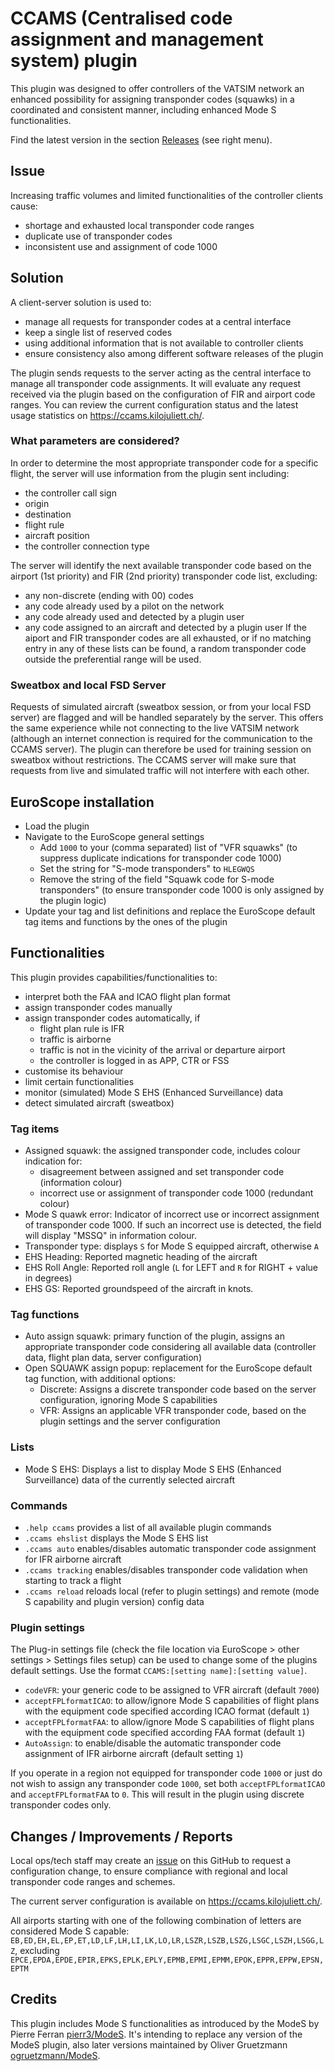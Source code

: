 # CCAMS (Centralised code assignment and management system) plugin

This plugin was designed to offer controllers of the VATSIM network an enhanced possibility for assigning transponder codes (squawks) in a coordinated and consistent manner, including enhanced Mode S functionalities.

Find the latest version in the section [Releases](https://github.com/kusterjs/CCAMS/releases) (see right menu).

## Issue
Increasing traffic volumes and limited functionalities of the controller clients cause:
* shortage and exhausted local transponder code ranges
* duplicate use of transponder codes
* inconsistent use and assignment of code 1000

## Solution
A client-server solution is used to:
* manage all requests for transponder codes at a central interface
* keep a single list of reserved codes
* using additional information that is not available to controller clients
* ensure consistency also among different software releases of the plugin

The plugin sends requests to the server acting as the central interface to manage all transponder code assignments. It will evaluate any request received via the plugin based on the configuration of FIR and airport code ranges. You can review the current configuration status and the latest usage statistics on https://ccams.kilojuliett.ch/.

### What parameters are considered?
In order to determine the most appropriate transponder code for a specific flight, the server will use information from the plugin sent including:
* the controller call sign
* origin
* destination
* flight rule
* aircraft position
* the controller connection type

The server will identify the next available transponder code based on the airport (1st priority) and FIR (2nd priority) transponder code list, excluding:
* any non-discrete (ending with 00) codes
* any code already used by a pilot on the network
* any code already used and detected by a plugin user
* any code assigned to an aircraft and detected by a plugin user
If the aiport and FIR transponder codes are all exhausted, or if no matching entry in any of these lists can be found, a random transponder code outside the preferential range will be used.

### Sweatbox and local FSD Server
Requests of simulated aircraft (sweatbox session, or from your local FSD server) are flagged and will be handled separately by the server. This offers the same experience while not connecting to the live VATSIM network (although an internet connection is required for the communication to the CCAMS server). The plugin can therefore be used for training session on sweatbox without restrictions. The CCAMS server will make sure that requests from live and simulated traffic will not interfere with each other.

## EuroScope installation
* Load the plugin
* Navigate to the EuroScope general settings
	* Add ```1000``` to your (comma separated) list of "VFR squawks" (to suppress duplicate indications for transponder code 1000)
	* Set the string for "S-mode transponders" to ```HLEGWQS```
	* Remove the string of the field "Squawk code for S-mode transponders" (to ensure transponder code 1000 is only assigned by the plugin logic)
* Update your tag and list definitions and replace the EuroScope default tag items and functions by the ones of the plugin

## Functionalities
This plugin provides capabilities/functionalities to:
* interpret both the FAA and ICAO flight plan format
* assign transponder codes manually
* assign transponder codes automatically, if
	* flight plan rule is IFR
	* traffic is airborne
	* traffic is not in the vicinity of the arrival or departure airport
	* the controller is logged in as APP, CTR or FSS
* customise its behaviour
* limit certain functionalities
* monitor (simulated) Mode S EHS (Enhanced Surveillance) data
* detect simulated aircraft (sweatbox)

### Tag items
* Assigned squawk: the assigned transponder code, includes colour indication for:
	* disagreement between assigned and set transponder code (information colour)
	* incorrect use or assignment of transponder code 1000 (redundant colour)
* Mode S quawk error: Indicator of incorrect use or incorrect assignment of transponder code 1000. If such an incorrect use is detected, the field will display "MSSQ" in information colour.
* Transponder type: displays ```S``` for Mode S equipped aircraft, otherwise ```A```
* EHS Heading: Reported magnetic heading of the aircraft
* EHS Roll Angle: Reported roll angle (```L``` for LEFT and ```R``` for RIGHT + value in degrees)
* EHS GS: Reported groundspeed of the aircraft in knots.

### Tag functions
* Auto assign squawk: primary function of the plugin, assigns an appropriate transponder code considering all available data (controller data, flight plan data, server configuration)
* Open SQUAWK assign popup: replacement for the EuroScope default tag function, with additional options:
	* Discrete: Assigns a discrete transponder code based on the server configuration, ignoring Mode S capabilities
	* VFR: Assigns an applicable VFR transponder code, based on the plugin settings and the server configuration

### Lists
* Mode S EHS: Displays a list to display Mode S EHS (Enhanced Surveillance) data of the currently selected aircraft

### Commands
* ```.help ccams``` provides a list of all available plugin commands
* ```.ccams ehslist``` displays the Mode S EHS list
* ```.ccams auto``` enables/disables automatic transponder code assignment for IFR airborne aircraft
* ```.ccams tracking``` enables/disables transponder code validation when starting to track a flight
* ```.ccams reload``` reloads local (refer to plugin settings) and remote (mode S capability and plugin version) config data

### Plugin settings
The Plug-in settings file (check the file location via EuroScope > other settings > Settings files setup) can be used to change some of the plugins default settings. Use the format ```CCAMS:[setting name]:[setting value]```.
* ```codeVFR```: your generic code to be assigned to VFR aircraft (default ```7000```)
* ```acceptFPLformatICAO```: to allow/ignore Mode S capabilities of flight plans with the equipment code specified according ICAO format (default ```1```)
* ```acceptFPLformatFAA```: to allow/ignore Mode S capabilities of flight plans with the equipment code specified according FAA format (default ```1```)
* ```AutoAssign```: to enable/disable the automatic transponder code assignment of IFR airborne aircraft (default setting ```1```)

If you operate in a region not equipped for transponder code ```1000``` or just do not wish to assign any transponder code ```1000```, set both ```acceptFPLformatICAO``` and ```acceptFPLformatFAA``` to ```0```. This will result in the plugin using discrete transponder codes only.

## Changes / Improvements / Reports
Local ops/tech staff may create an [issue](https://github.com/kusterjs/CCAMS/issues) on this GitHub to request a configuration change, to ensure compliance with regional and local transponder code ranges and schemes.

The current server configuration is available on https://ccams.kilojuliett.ch/.

All airports starting with one of the following combination of letters are considered Mode S capable:
```EB,ED,EH,EL,EP,ET,LD,LF,LH,LI,LK,LO,LR,LSZR,LSZB,LSZG,LSGC,LSZH,LSGG,LZ```, excluding ```EPCE,EPDA,EPDE,EPIR,EPKS,EPLK,EPLY,EPMB,EPMI,EPMM,EPOK,EPPR,EPPW,EPSN,EPTM```

## Credits
This plugin includes Mode S functionalities as introduced by the ModeS by Pierre Ferran [pierr3/ModeS](https://github.com/pierr3/ModeS). It's intending to replace any version of the ModeS plugin, also later versions maintained by Oliver Gruetzmann [ogruetzmann/ModeS](https://github.com/ogruetzmann/ModeS).